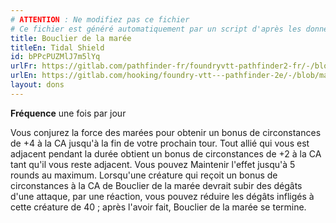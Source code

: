 ```yaml
---
# ATTENTION : Ne modifiez pas ce fichier
# Ce fichier est généré automatiquement par un script d'après les données du module Foundry VTT officiel et de sa traduction
title: Bouclier de la marée
titleEn: Tidal Shield
id: bPPcPUZMlJ7m5lYq
urlFr: https://gitlab.com/pathfinder-fr/foundryvtt-pathfinder2-fr/-/blob/master/data/feats/bPPcPUZMlJ7m5lYq.htm
urlEn: https://gitlab.com/hooking/foundry-vtt---pathfinder-2e/-/blob/master/packs/data/feats.db/tidal-shield.json
layout: dons
---
```

**Fréquence** une fois par jour

Vous conjurez la force des marées pour obtenir un bonus de circonstances de +4 à la CA jusqu'à la fin de votre prochain tour. Tout allié qui vous est adjacent pendant la durée obtient un bonus de circonstances de +2 à la CA tant qu'il vous reste adjacent. Vous pouvez Maintenir l'effet jusqu'à 5 rounds au maximum. Lorsqu'une créature qui reçoit un bonus de circonstances à la CA de Bouclier de la marée devrait subir des dégâts d'une attaque, par une réaction, vous pouvez réduire les dégâts infligés à cette créature de 40 ; après l'avoir fait, Bouclier de la marée se termine.
